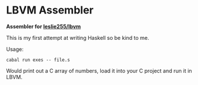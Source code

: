 # LBVM Assembler

**Assembler for [leslie255/lbvm](https://github.com/leslie255/lbvm)**

This is my first attempt at writing Haskell so be kind to me.

Usage:

```
cabal run exes -- file.s
```

Would print out a C array of numbers, load it into your C project and run it in LBVM.
